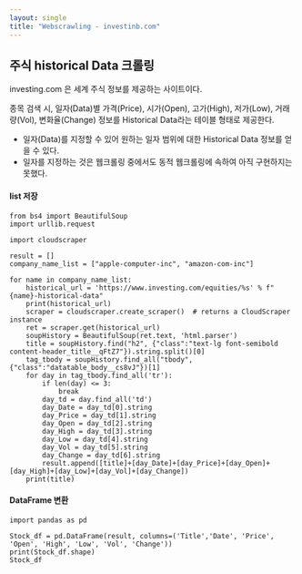 ```yaml
---
layout: single
title: "Webscrawling - investinb.com"
---
```


## 주식 historical Data 크롤링


investing.com 은 세계 주식 정보를 제공하는 사이트이다.

종목 검색 시, 일자(Data)별 가격(Price), 시가(Open), 고가(High), 저가(Low), 거래량(Vol), 변화율(Change) 정보를 Historical Data라는 테이블 형태로 제공한다.
* 일자(Data)를 지정할 수 있어 원하는 일자 범위에 대한 Historical Data 정보를 얻을 수 있다.
* 일자를 지정하는 것은 웹크롤링 중에서도 동적 웹크롤링에 속하여 아직 구현하지는 못했다.

#### list 저장
```
from bs4 import BeautifulSoup
import urllib.request

import cloudscraper

result = []
company_name_list = ["apple-computer-inc", "amazon-com-inc"]

for name in company_name_list:
    historical_url = 'https://www.investing.com/equities/%s' % f"{name}-historical-data"
    print(historical_url)
    scraper = cloudscraper.create_scraper()  # returns a CloudScraper instance
    ret = scraper.get(historical_url)
    soupHistory = BeautifulSoup(ret.text, 'html.parser')
    title = soupHistory.find("h2", {"class":"text-lg font-semibold content-header_title__qFtZ7"}).string.split()[0]
    tag_tbody = soupHistory.find_all("tbody", {"class":"datatable_body__cs8vJ"})[1]
    for day in tag_tbody.find_all('tr'):
        if len(day) <= 3:
            break
        day_td = day.find_all('td')
        day_Date = day_td[0].string
        day_Price = day_td[1].string
        day_Open = day_td[2].string
        day_High = day_td[3].string
        day_Low = day_td[4].string
        day_Vol = day_td[5].string
        day_Change = day_td[6].string
        result.append([title]+[day_Date]+[day_Price]+[day_Open]+[day_High]+[day_Low]+[day_Vol]+[day_Change])
    print(title)
```

#### DataFrame 변환
```
import pandas as pd

Stock_df = pd.DataFrame(result, columns=('Title','Date', 'Price', 'Open', 'High', 'Low', 'Vol', 'Change'))
print(Stock_df.shape)
Stock_df
```
